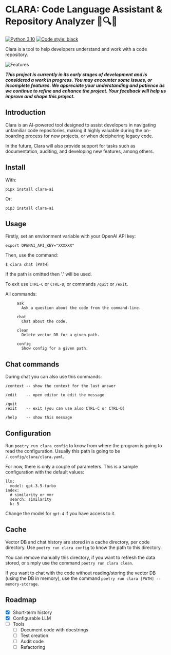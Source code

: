 CLARA: Code Language Assistant & Repository Analyzer 📜🔍🤖
========================================================

[![Python 3.10](https://img.shields.io/badge/python-3.10-blue.svg)](https://www.python.org/downloads/release/python-3100/)
[![Code style: black](https://img.shields.io/badge/code%20style-black-000000.svg)](https://github.com/ambv/black)

Clara is a tool to help developers understand and work with a code repository.

![Features](https://github.com/SeednapseAI/clara/raw/master/images/screenshot.png)

***This project is currently in its early stages of development and is considered a work in progress. You may encounter some issues, or incomplete features. We appreciate your understanding and patience as we continue to refine and enhance the project. Your feedback will help us improve and shape this project.***

## Introduction

Clara is an AI-powered tool designed to assist developers in navigating unfamiliar code repositories, making it highly valuable during the on-boarding process for new projects, or when deciphering legacy code.

In the future, Clara will also provide support for tasks such as documentation, auditing, and developing new features, among others.

## Install

With:

```
pipx install clara-ai
```

Or:

```
pip3 install clara-ai
```

## Usage

Firstly, set an environment variable with your OpenAI API key:

```
export OPENAI_API_KEY="XXXXXX"
```

Then, use the command:

```
$ clara chat [PATH]
```

If the path is omitted then '.' will be used.

To exit use `CTRL-C` or `CTRL-D`, or commands `/quit` or `/exit`.

All commands:

```
     ask
       Ask a question about the code from the command-line.

     chat
       Chat about the code.

     clean
       Delete vector DB for a given path.

     config
       Show config for a given path.
```

## Chat commands

During chat you can also use this commands:

```
/context -- show the context for the last answer

/edit    -- open editor to edit the message

/quit
/exit    -- exit (you can use also CTRL-C or CTRL-D)

/help    -- show this message
```

## Configuration

Run `poetry run clara config` to know from where the program is going to read the configuration. Usually this path is going to be `/.config/clara/clara.yaml`.

For now, there is only a couple of parameters. This is a sample configuration with the default values:

```
llm:
  model: gpt-3.5-turbo
index:
  # similarity or mmr
  search: similarity
  k: 5
```

Change the model for `gpt-4` if you have access to it.

## Cache

Vector DB and chat history are stored in a cache directory, per code directory. Use `poetry run clara config` to know the path to this directory.

You can remove manually this directory, if you want to refresh the data stored, or simply use the command `poetry run clara clean`.

If you want to chat with the code without reading/storing the vector DB (using the DB in memory), use the command `poetry run clara [PATH] --memory-storage`.

## Roadmap

- [x] Short-term history
- [x] Configurable LLM
- [ ] Tools
  - [ ] Document code with docstrings
  - [ ] Test creation
  - [ ] Audit code
  - [ ] Refactoring
